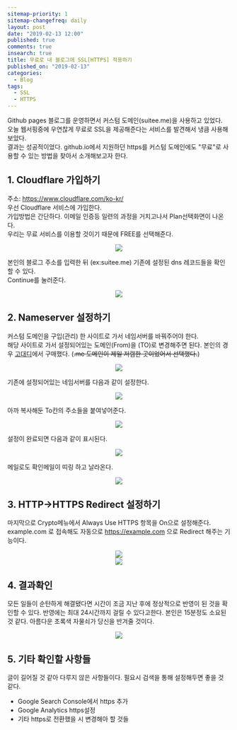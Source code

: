 ```yaml
---
sitemap-priority: 1
sitemap-changefreq: daily
layout: post
date: "2019-02-13 12:00"
published: true
comments: true
insearch: true
title: 무료로 내 블로그에 SSL[HTTPS] 적용하기
published_on: "2019-02-13"
categories:
  - Blog
tags:
  - SSL
  - HTTPS
---
```


Github pages 블로그를 운영하면서 커스텀 도메인(suitee.me)을 사용하고 있었다.  
오늘 웹서핑중에 우연찮게 무료로 SSL을 제공해준다는 서비스를 발견해서 냉큼 사용해보았다.  
결과는 성공적이었다.
github.io에서 지원하던 https를 커스텀 도메인에도 "무료"로 사용할 수 있는 방법을 찾아서 소개해보고자 한다.

## 1. Cloudflare 가입하기

주소: https://www.cloudflare.com/ko-kr/  
우선 Cloudflare 서비스에 가입한다.  
가입방법은 간단하다. 이메일 인증등 일련의 과정을 거치고나서 Plan선택화면이 나온다.  
우리는 무료 서비스를 이용할 것이기 때문에 FREE를 선택해준다.

<div align="middle">
    <img src="/images/20190213/1.png">
</div>

본인의 블로그 주소를 입력한 뒤 (ex:suitee.me) 기존에 설정된 dns 레코드들을 확인할 수 있다.  
Continue를 눌러준다.

<div align="middle">
    <img src="/images/20190213/2.png">
</div>

## 2. Nameserver 설정하기

커스텀 도메인을 구입(관리) 한 사이트로 가서 네임서버를 바꿔주어야 한다.  
해당 사이트로 가서 설정되어있는 도메인(From)을 (TO)로 변경해주면 된다.
본인의 경우 [고대디](https://kr.godaddy.com/)에서 구매했다. (~~.me 도메인이 제일 저렴한 곳이었어서 선택했다.~~)

<div align="middle">
    <img src="/images/20190213/3.png">
</div>

기존에 설정되어있는 네임서버를 다음과 같이 설정한다.

<div align="middle">
    <img src="/images/20190213/4.png">
</div>

아까 복사해둔 To칸의 주소들을 붙여넣어준다.

<div align="middle">
    <img src="/images/20190213/5.png">
</div>

설정이 완료되면 다음과 같이 표시된다.

<div align="middle">
    <img src="/images/20190213/6.png">
</div>

메일로도 확인메일이 띠링 하고 날라온다.

<div align="middle">
    <img src="/images/20190213/7.png">
</div>

## 3. HTTP->HTTPS Redirect 설정하기

마지막으로 Crypto메뉴에서 Always Use HTTPS 항목을 On으로 설정해준다.
example.com 로 접속해도 자동으로 https://example.com 으로 Redirect 해주는 기능이다.

<div align="middle">
    <img src="/images/20190213/9.png">
</div>

<div align="middle">
    <img src="/images/20190213/10.png">
</div>

## 4. 결과확인

모든 일들이 순탄하게 해결됐다면 시간이 조금 지난 후에 정상적으로 반영이 된 것을 확인할 수 있다.
반영에는 최대 24시간까지 걸릴 수 있다고한다. 본인은 15분정도 소요된 것 같다.
아름다운 초록색 자물쇠가 당신을 반겨줄 것이다.

<div align="middle">
    <img src="/images/20190213/8.png">
</div>

## 5. 기타 확인할 사항들

글이 길어질 것 같아 다루지 않은 사항들이다. 필요시 검색을 통해 설정해두면 좋을 것 같다.

- Google Search Console에서 https 추가
- Google Analytics https설정
- 기타 https로 전환했을 시 변경해아 할 것들
